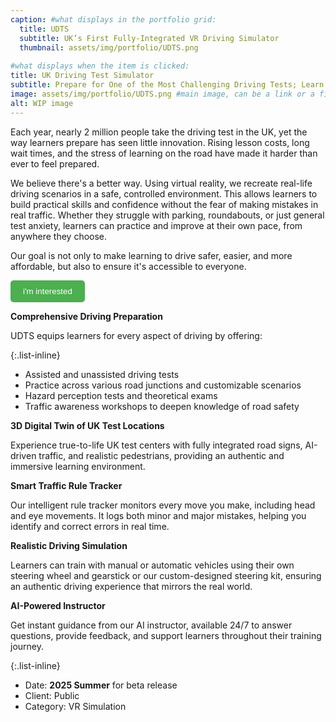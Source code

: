 ```yaml
---
caption: #what displays in the portfolio grid:
  title: UDTS
  subtitle: UK’s First Fully-Integrated VR Driving Simulator
  thumbnail: assets/img/portfolio/UDTS.png
  
#what displays when the item is clicked:
title: UK Driving Test Simulator
subtitle: Prepare for One of the Most Challenging Driving Tests; Learn the Best Way in Virtual Reality!
image: assets/img/portfolio/UDTS.png #main image, can be a link or a file in assets/img/portfolio
alt: WIP image
---
```


Each year, nearly 2 million people take the driving test in the UK, yet the way learners prepare has seen little innovation. Rising lesson costs, long wait times, and the stress of learning on the road have made it harder than ever to feel prepared.

We believe there's a better way. Using virtual reality, we recreate real-life driving scenarios in a safe, controlled environment. This allows learners to build practical skills and confidence without the fear of making mistakes in real traffic. Whether they struggle with parking, roundabouts, or just general test anxiety, learners can practice and improve at their own pace, from anywhere they choose.


Our goal is not only to make learning to drive safer, easier, and more affordable, but also to ensure it's accessible to everyone.


<button type="button"  style="background-color: #4CAF50; color: white; padding: 10px 20px; border: none; border-radius: 5px; cursor: pointer;" onclick="window.location.href='https://www.stmartins-studios/UKDrivingTestSimulator';">i'm interested</button>



**Comprehensive Driving Preparation**

UDTS equips learners for every aspect of driving by offering:

{:.list-inline}
- Assisted and unassisted driving tests
- Practice across various road junctions and customizable scenarios
- Hazard perception tests and theoretical exams
- Traffic awareness workshops to deepen knowledge of road safety

**3D Digital Twin of UK Test Locations**

Experience true-to-life UK test centers with fully integrated road signs, AI-driven traffic, and realistic pedestrians, providing an authentic and immersive learning environment.

**Smart Traffic Rule Tracker**

Our intelligent rule tracker monitors every move you make, including head and eye movements. It logs both minor and major mistakes, helping you identify and correct errors in real time.

**Realistic Driving Simulation**

Learners can train with manual or automatic vehicles using their own steering wheel and gearstick or our custom-designed steering kit, ensuring an authentic driving experience that mirrors the real world.

**AI-Powered Instructor**

Get instant guidance from our AI instructor, available 24/7 to answer questions, provide feedback, and support learners throughout their training journey.

{:.list-inline}
- Date: **2025 Summer** for beta release
- Client: Public
- Category: VR Simulation

